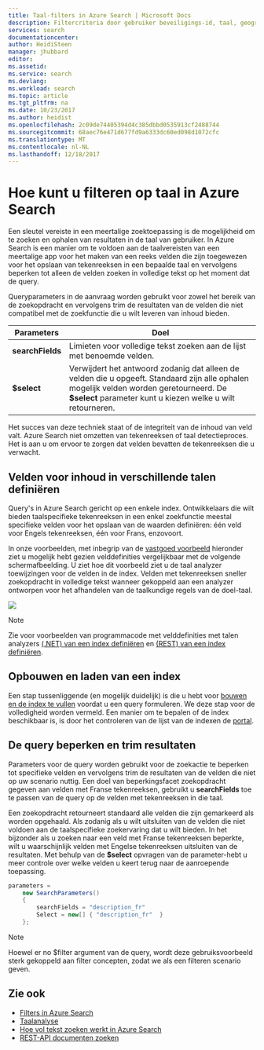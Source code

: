 ```yaml
---
title: Taal-filters in Azure Search | Microsoft Docs
description: Filtercriteria door gebruiker beveiligings-id, taal, geografische locatie of numerieke waarden te verminderen zoekresultaten op query's in Azure Search, een gehoste cloud search-service op Microsoft Azure.
services: search
documentationcenter: 
author: HeidiSteen
manager: jhubbard
editor: 
ms.assetid: 
ms.service: search
ms.devlang: 
ms.workload: search
ms.topic: article
ms.tgt_pltfrm: na
ms.date: 10/23/2017
ms.author: heidist
ms.openlocfilehash: 2c09de74405394d4c385dbbd0535913cf2488744
ms.sourcegitcommit: 68aec76e471d677fd9a6333dc60ed098d1072cfc
ms.translationtype: MT
ms.contentlocale: nl-NL
ms.lasthandoff: 12/18/2017
---
```

# <a name="how-to-filter-by-language-in-azure-search"></a>Hoe kunt u filteren op taal in Azure Search 

Een sleutel vereiste in een meertalige zoektoepassing is de mogelijkheid om te zoeken en ophalen van resultaten in de taal van gebruiker. In Azure Search is een manier om te voldoen aan de taalvereisten van een meertalige app voor het maken van een reeks velden die zijn toegewezen voor het opslaan van tekenreeksen in een bepaalde taal en vervolgens beperken tot alleen de velden zoeken in volledige tekst op het moment dat de query.

Queryparameters in de aanvraag worden gebruikt voor zowel het bereik van de zoekopdracht en vervolgens trim de resultaten van de velden die niet compatibel met de zoekfunctie die u wilt leveren van inhoud bieden.

| Parameters | Doel |
|-----------|--------------|
| **searchFields** | Limieten voor volledige tekst zoeken aan de lijst met benoemde velden. |
| **$select** | Verwijdert het antwoord zodanig dat alleen de velden die u opgeeft. Standaard zijn alle ophalen mogelijk velden worden geretourneerd. De **$select** parameter kunt u kiezen welke u wilt retourneren. |

Het succes van deze techniek staat of de integriteit van de inhoud van veld valt. Azure Search niet omzetten van tekenreeksen of taal detectieproces. Het is aan u om ervoor te zorgen dat velden bevatten de tekenreeksen die u verwacht.

## <a name="define-fields-for-content-in-different-languages"></a>Velden voor inhoud in verschillende talen definiëren

Query's in Azure Search gericht op een enkele index. Ontwikkelaars die wilt bieden taalspecifieke tekenreeksen in een enkel zoekfunctie meestal specifieke velden voor het opslaan van de waarden definiëren: één veld voor Engels tekenreeksen, één voor Frans, enzovoort. 

In onze voorbeelden, met inbegrip van de [vastgoed voorbeeld](search-get-started-portal.md) hieronder ziet u mogelijk hebt gezien velddefinities vergelijkbaar met de volgende schermafbeelding. U ziet hoe dit voorbeeld ziet u de taal analyzer toewijzingen voor de velden in de index. Velden met tekenreeksen sneller zoekopdracht in volledige tekst wanneer gekoppeld aan een analyzer ontworpen voor het afhandelen van de taalkundige regels van de doel-taal.

  ![](./media/search-filters-language/lang-fields.png)

> [!Note]
> Zie voor voorbeelden van programmacode met velddefinities met talen analyzers [(.NET) van een index definiëren](https://docs.microsoft.com/azure/search/search-create-index-dotnet#define-your-azure-search-index) en [(REST) van een index definiëren](https://docs.microsoft.com/azure/search/search-create-index-rest-api#define-your-azure-search-index-using-well-formed-json).

## <a name="build-and-load-an-index"></a>Opbouwen en laden van een index

Een stap tussenliggende (en mogelijk duidelijk) is die u hebt voor [bouwen en de index te vullen](https://docs.microsoft.com/azure/search/search-create-index-dotnet#create-the-index) voordat u een query formuleren. We deze stap voor de volledigheid worden vermeld. Een manier om te bepalen of de index beschikbaar is, is door het controleren van de lijst van de indexen de [portal](https://portal.azure.com).

## <a name="constrain-the-query-and-trim-results"></a>De query beperken en trim resultaten

Parameters voor de query worden gebruikt voor de zoekactie te beperken tot specifieke velden en vervolgens trim de resultaten van de velden die niet op uw scenario nuttig. Een doel van beperkingsfacet zoekopdracht gegeven aan velden met Franse tekenreeksen, gebruikt u **searchFields** toe te passen van de query op de velden met tekenreeksen in die taal. 

Een zoekopdracht retourneert standaard alle velden die zijn gemarkeerd als worden opgehaald. Als zodanig als u wilt uitsluiten van de velden die niet voldoen aan de taalspecifieke zoekervaring dat u wilt bieden. In het bijzonder als u zoeken naar een veld met Franse tekenreeksen beperkte, wilt u waarschijnlijk velden met Engelse tekenreeksen uitsluiten van de resultaten. Met behulp van de **$select** opvragen van de parameter-hebt u meer controle over welke velden u keert terug naar de aanroepende toepassing.

```csharp
parameters =
    new SearchParameters()
    {
        searchFields = "description_fr" 
        Select = new[] { "description_fr"  }
    };
```
> [!Note]
> Hoewel er no $filter argument van de query, wordt deze gebruiksvoorbeeld sterk gekoppeld aan filter concepten, zodat we als een filteren scenario geven.

## <a name="see-also"></a>Zie ook

+ [Filters in Azure Search](search-filters.md)
+ [Taalanalyse](https://docs.microsoft.com/rest/api/searchservice/language-support)
+ [Hoe vol tekst zoeken werkt in Azure Search](search-lucene-query-architecture.md)
+ [REST-API documenten zoeken](https://docs.microsoft.com/rest/api/searchservice/search-documents)

